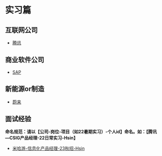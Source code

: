 # 实习篇

## 互联网公司
- [腾讯](/Intern/互联网/腾讯.md)
## 商业软件公司

- [SAP](/Intern/商业软件公司/SAP.md)

## 新能源or制造

- [蔚来](/Intern/新能源or制造/蔚来.md)

## 面试经验
**命名规范：请以【公司-岗位-项目（如22暑期实习）-个人id】命名。如：【腾讯—CSIG产品经理-22日常实习-Hsin】**
- [米哈游-信息化产品经理-23秋招-Hsin](面试经验/米哈游-信息化产品经理-23秋招-Hsin.md)
